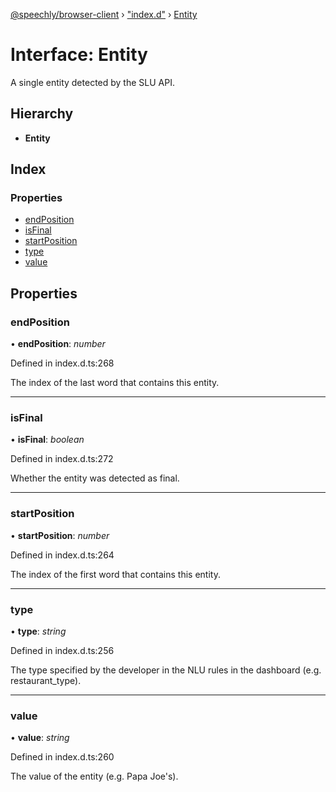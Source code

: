 [@speechly/browser-client](../README.md) › ["index.d"](../modules/_index_d_.md) › [Entity](_index_d_.entity.md)

# Interface: Entity

A single entity detected by the SLU API.

## Hierarchy

* **Entity**

## Index

### Properties

* [endPosition](_index_d_.entity.md#endposition)
* [isFinal](_index_d_.entity.md#isfinal)
* [startPosition](_index_d_.entity.md#startposition)
* [type](_index_d_.entity.md#type)
* [value](_index_d_.entity.md#value)

## Properties

###  endPosition

• **endPosition**: *number*

Defined in index.d.ts:268

The index of the last word that contains this entity.

___

###  isFinal

• **isFinal**: *boolean*

Defined in index.d.ts:272

Whether the entity was detected as final.

___

###  startPosition

• **startPosition**: *number*

Defined in index.d.ts:264

The index of the first word that contains this entity.

___

###  type

• **type**: *string*

Defined in index.d.ts:256

The type specified by the developer in the NLU rules in the dashboard (e.g. restaurant_type).

___

###  value

• **value**: *string*

Defined in index.d.ts:260

The value of the entity (e.g. Papa Joe's).
